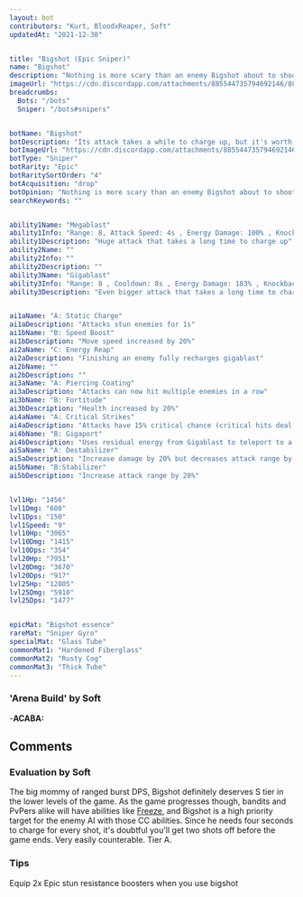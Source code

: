 ```yaml
---
layout: bot
contributors: "Kurt, BloodxReaper, Soft"
updatedAt: "2021-12-30"


title: "Bigshot (Epic Sniper)"
name: "Bigshot"
description: "Nothing is more scary than an enemy Bigshot about to shoot. Nothing is more satisfying than your own blasting through your opponents. But will it get to shoot?\n- Speciality: extremely powerful piercing shots that can hit multiple bots\n- Note: interrupted by stun, freeze, and a cold breeze\n- Combo: stun immunity, Grouping"
imageUrl: "https://cdn.discordapp.com/attachments/885544735794692146/885547177638772776/bigshot.png"
breadcrumbs:
  Bots: "/bots"
  Sniper: "/bots#snipers"


botName: "Bigshot"
botDescription: "Its attack takes a while to charge up, but it's worth the wait"
botImageUrl: "https://cdn.discordapp.com/attachments/885544735794692146/885547177638772776/bigshot.png"
botType: "Sniper"
botRarity: "Epic"
botRaritySortOrder: "4"
botAcquisition: "drop"
botOpinion: "Nothing is more scary than an enemy Bigshot about to shoot. Nothing is more satisfying than your own blasting through your opponents. But will it get to shoot?"
searchKeywords: ""


ability1Name: "Megablast"
ability1Info: "Range: 8, Attack Speed: 4s , Energy Damage: 100% , Knockback: small ."
ability1Description: "Huge attack that takes a long time to charge up"
ability2Name: ""
ability2Info: ""
ability2Description: ""
ability3Name: "Gigablast"
ability3Info: "Range: 8 , Cooldown: 8s , Energy Damage: 183% , Knockback: small"
ability3Description: "Even bigger attack that takes a long time to charge up"


ai1aName: "A: Static Charge"
ai1aDescription: "Attacks stun enemies for 1s"
ai1bName: "B: Speed Boost"
ai1bDescription: "Move speed increased by 20%"
ai2aName: "C: Energy Reap"
ai2aDescription: "Finishing an enemy fully recharges gigablast"
ai2bName: ""
ai2bDescription: ""
ai3aName: "A: Piercing Coating"
ai3aDescription: "Attacks can now hit multiple enemies in a row"
ai3bName: "B: Fortitude"
ai3bDescription: "Health increased by 20%"
ai4aName: "A: Critical Strikes"
ai4aDescription: "Attacks have 15% critical chance (critical hits deal double damage)"
ai4bName: "B: Gigaport"
ai4bDescription: "Uses residual energy from Gigablast to teleport to a better position"
ai5aName: "A: Destabilizer"
ai5aDescription: "Increase damage by 20% but decreases attack range by 20%"
ai5bName: "B:Stabilizer"
ai5bDescription: "Increase attack range by 20%"


lvl1Hp: "1456"
lvl1Dmg: "600"
lvl1Dps: "150"
lvl1Speed: "9"
lvl10Hp: "3065"
lvl10Dmg: "1415"
lvl10Dps: "354"
lvl20Hp: "7951"
lvl20Dmg: "3670"
lvl20Dps: "917"
lvl25Hp: "12805"
lvl25Dmg: "5910"
lvl25Dps: "1477"


epicMat: "Bigshot essence"
rareMat: "Sniper Gyro"
specialMat: "Glass Tube"
commonMat1: "Hardened Fiberglass"
commonMat2: "Rusty Cog"
commonMat3: "Thick Tube"
---
```


### 'Arena Build' by Soft
-**ACABA:** 

## Comments

### Evaluation by Soft
The big mommy of ranged burst DPS, Bigshot definitely deserves S tier in the lower levels of the game. As the game progresses though, bandits and PvPers alike will have abilities like [Freeze](/Freeze), and Bigshot is a high priority target for the enemy AI with those CC abilities. Since he needs four seconds to charge for every shot, it's doubtful you'll get two shots off before the game ends. Very easily counterable. Tier A.


### Tips
Equip 2x Epic stun resistance boosters when you use bigshot


